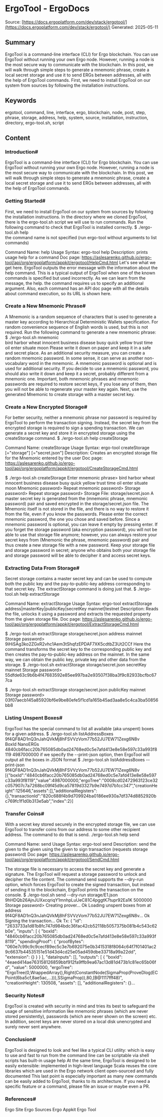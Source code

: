 # ErgoTool - ErgoDocs
Source: [https://docs.ergoplatform.com/dev/stack/ergotool/](https://docs.ergoplatform.com/dev/stack/ergotool/)
Generated: 2025-05-11

## Summary
ErgoTool is a command-line interface (CLI) for Ergo blockchain. You can use ErgoTool without running your own Ergo node. However, running a node is the most secure way to communicate with the blockchain. In this post, we will walk through simple steps to generate a mnemonic phrase, create a local secret storage and use it to send ERGs between addresses, all with the help of ErgoTool commands. First, we need to install ErgoTool on our system from sources by following the installation instructions.

## Keywords
ergotool, command, line, interface, ergo, blockchain, node, post, step, phrase, storage, address, help, system, source, installation, instruction, directory, ergo-tool.sh, script

## Content
### Introduction#
ErgoTool is a command-line interface (CLI) for Ergo blockchain. You can use ErgoTool without running your own Ergo node. However, running a node is the most secure way to communicate with the blockchain.
In this post, we will walk through simple steps to generate a mnemonic phrase, create a local secret storage and use it to send ERGs between addresses, all with the help of ErgoTool commands.

### Getting Started#
First, we need to install ErgoTool on our system from sources by following the installation instructions. In the directory where we cloned ErgoTool, there is the ergo-tool.sh script we will use to run commands. Run the following command to check that ErgoTool is installed correctly.
$ ./ergo-tool.sh help     
the command name is not specified (run ergo-tool without arguments to list commands)

Command Name: help
Usage Syntax: ergo-tool help <commandName>
Description:  prints usage help for a command
Doc page: https://aslesarenko.github.io/ergo-tool/api/org/ergoplatform/appkit/ergotool/HelpCmd.html
Let's see what we get here. ErgoTool outputs the error message with the information about the help command. This is a typical output of ErgoTool when one of the known commands is specified but used incorrectly. As we can learn from the message, the help. the command requires us to specify an additional <commandName> argument. Also, each command has an API doc page with all the details about command execution, so its URL is shown here.

### Create a New Mnemonic Phrase#
A Mnemonic is a random sequence of characters that is used to generate a master key according to Hierarchical Deterministic Wallets specification. For random convenience sequence of English words is used, but this is not required. Run the following command to generate a new mnemonic phrase:
$ ./ergo-tool.sh mnemonic          
bird harbor wheat innocent business disease busy quick yellow trust time oil enter situate moon
Please write it down on paper and keep it in a safe and secret place. As an additional security measure, you can create a random mnemonic password. In some sense, it can serve as another non-vocabulary word in the mnemonic. A mnemonic password is optional and is used for additional security. If you decide to use a mnemonic password, you should also write it down and keep it a secret, probably different from a mnemonic one.
Important, both mnemonic phrases and mnemonic passwords are required to restore secret keys, if you lose any of them, then you will not be able to regenerate your master key again.
Next, use the generated Mnemonic to create storage with a master secret key.

### Create a New Encrypted Storage#
For better security, neither a mnemonic phrase nor password is required by ErgoTool to perform the transaction signing. Instead, the secret key from the encrypted storage is required to sign a spending transaction. We can generate a secret key and store it in encrypted storage using the createStorage command.
$ ./ergo-tool.sh help createStorage

Command Name: createStorage
Usage Syntax: ergo-tool createStorage [<storageDir>="storage"] [<storageFileName>="secret.json"]
Description:  Creates an encrypted storage file for the Mnemonic entered by the user
Doc page:       https://aslesarenko.github.io/ergo-tool/api/org/ergoplatform/appkit/ergotool/CreateStorageCmd.html

$ ./ergo-tool.sh createStorage 
Enter mnemonic phrase> bird harbor wheat innocent business disease busy quick yellow trust time oil enter situate moon
Mnemonic password> 
Repeat mnemonic password> 
Storage password> 
Repeat storage password> 
Storage File: storage/secret.json
A master secret key is generated from the (mnemonic phrase, mnemonic password) pair and saved encrypted in the storage/secret.json file. The Mnemonic itself is not stored in the file, and there is no way to restore it from the file, even if you know the passwords.
Please enter the correct mnemonic password, the one you chose and saved before.
Since a mnemonic password is optional, you can leave it empty by pressing enter.
If you forget the storage password (aka encryption password), you will not be able to use that storage file anymore; however, you can always restore your secret keys from (Mnemonic the phrase, mnemonic password) pair and thus create a new storage file with a new password.
Keep your storage file and storage password in secret; anyone who obtains both your storage file and storage password will be able to decipher it and access secret keys.

### Extracting Data From Storage#
Secret storage contains a master secret key and can be used to compute both the public key and the pay-to-public-key address corresponding to that secret key. The extractStorage command is doing just that.
$ ./ergo-tool.sh help extractStorage

Command Name: extractStorage
Usage Syntax: ergo-tool extractStorage <storage file> address|masterKey|publicKey|secretKey mainnet|testnet
Description:  Reads the file, unlocks it using a password and extracts the requested property from the given storage file.
Doc page: https://aslesarenko.github.io/ergo-tool/api/org/ergoplatform/appkit/ergotool/ExtractStorageCmd.html 

$ ./ergo-tool.sh extractStorage storage/secret.json address mainnet     
Storage password> 
9iHiSAg3ko2ZGxR2vhc1Aem3tShqfzEPDAF7XK5cdtbZ3Ut2CCf
Here the command transforms the secret key to the corresponding public key and then creates the pay-to-public-key address on the mainnet.
In the same way, we can obtain the public key, private key and other data from the storage.
$ ./ergo-tool.sh extractStorage storage/secret.json secretKey mainnet
Storage password> 
55dfde63c9b6b4f47683592e85ee997ba2e93507f38ba3f9c82933bcfbc677ca

$ ./ergo-tool.sh extractStorage storage/secret.json publicKey mainnet
Storage password> 
03f07aecb145a85920bf6e9be80efe5f1cd1a165b45ad3aa8e5c4ca3ba50856bb8

### Listing Unspent Boxes#
ErgoTool has the special command to list all available (aka unspent) boxes for a given address.
$ ./ergo-tool.sh listAddressBoxes 9f4QF8AD1nQ3nJahQVkMj8hFSVVzVom77b52JU7EW71Zexg6N8v                                                                
BoxId                                                             NanoERGs          
4840cb6facc20b765085db0ad24768ed0c5e7afd413e8e58e597c33a993f8119  4987000000
if we specify the --print-json option, then ErgoTool will output all the boxes in JSON format
$ ./ergo-tool.sh listAddressBoxes --print-json 9f4QF8AD1nQ3nJahQVkMj8hFSVVzVom77b52JU7EW71Zexg6N8v
[{"boxId":"4840cb6facc20b765085db0ad24768ed0c5e7afd413e8e58e597c33a993f8119","value":4987000000,"ergoTree":"0008cd02472963123ce32c057907c7a7268bc09f45d9ca57819d3327b9e7497d7b1cc347","creationHeight":125646,"assets":[],"additionalRegisters":{},"transactionId":"820c688f4b9d709924ba0186ee930a7df374d8852920bc769fc1f1d0b313e5ab","index":2}]

### Transfer Coins#
With a secret key stored securely in the encrypted storage file, we can use ErgoTool to
transfer coins from our address to some other recipient address. The command to do that is
send.
./ergo-tool.sh help send                                     

Command Name: send
Usage Syntax: ergo-tool send <storageFile> <recipientAddr> <amountToSend>
Description:  send the given <amountToSend> to the given <recipientAddr> using 
 the given <storageFile> to sign transaction (requests storage password)
Doc page: https://aslesarenko.github.io/ergo-tool/api/org/ergoplatform/appkit/ergotool/SendCmd.html

The storage file is necessary to access the secret key and generate a signature. The ErgoTool will request a storage password to unlock and decipher the file content. The command send supports the --dry-run option, which forces ErgoTool to create the signed transaction, but instead of sending it to the blockchain, ErgoTool prints the transaction on the console.
$ ./ergo-tool.sh send --dry-run storage/E1.json 9hHDQb26AjnJUXxcqriqY1mnhpLuUeC81C4pggtK7tupr92Ea1K 5000000
Storage password>
Creating prover... Ok
Loading unspent boxes from at address 9f4QF8AD1nQ3nJahQVkMj8hFSVVzVom77b52JU7EW71Zexg6N8v... Ok
Signing the transaction... Ok
Tx: {
  "id": "2633733a1d81b8fc747d984bdc36fac42cb52118b5057375b081b4c543c62b0e",
  "inputs": [
    {
      "boxId": "4840cb6facc20b765085db0ad24768ed0c5e7afd413e8e58e597c33a993f8119",
      "spendingProof": {
        "proofBytes": "060e7c99c9c9cecf89ec5c3e7b692075e0b3415318f8064c64f7f01401ac29c6637b44535151e51d43d4cd25e05ad459dbe33718a99a22dd",
        "extension": {}
      }
    }
  ],
  "dataInputs": [],
  "outputs": [
    {
      "boxId": "4eaed414ae763158126859bbf912fa9ffb9ea67ac13d81d473b1c81ec65b06fd",
      "value": 5000000,
      "ergoTree": "ErgoTree(0,WrappedArray(),Right(ConstantNode(SigmaProp(ProveDlog(ECPoint(6ba5cf,8ae5ac,...))),SSigmaProp)),80,[B@1117fff48)",
      "creationHeight": 130508,
      "assets": [],
      "additionalRegisters": {}...

### Security Notes#
ErgoTool is created with security in mind and tries its best to safeguard the usage of
sensitive information like mnemonic phrases (which are never stored persistently), 
passwords (which are never shown on the screen) etc. In addition, secret keys are never
stored on a local disk unencrypted and surely never sent anywhere.

### Conclusion#
ErgoTool is designed to look and feel like a typical CLI utility:
which is easy to use and fast to run from the command line
can be scriptable via shell scripts
has built-in usage help
At the same time, ErgoTool is designed to be easily extensible:
implemented in high-level language Scala
reuses the core libraries which are used in the Ergo network client
open-sourced and fully documented
This last point is especially important as many new commands can be easily added to ErgoTool, thanks to its architecture. If you need a specific feature or a command,  please file an issue or maybe even a PR.

### References#
Ergo Site
Ergo Sources
Ergo Appkit
Ergo Tool
